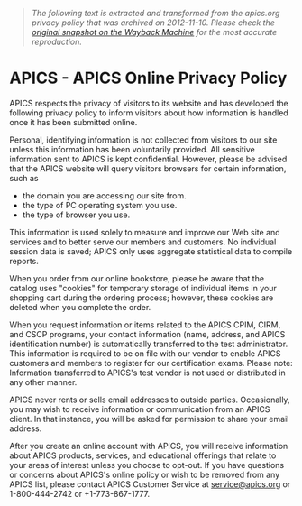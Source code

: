 > *The following text is extracted and transformed from the apics.org privacy policy that was archived on 2012-11-10. Please check the [original snapshot on the Wayback Machine](https://web.archive.org/web/20121110132134id_/http%3A//www.apics.org/privacy-policy) for the most accurate reproduction.*

# APICS - APICS Online Privacy Policy

APICS respects the privacy of visitors to its website and has developed the following privacy policy to inform visitors about how information is handled once it has been submitted online.

Personal, identifying information is not collected from visitors to our site unless this information has been voluntarily provided. All sensitive information sent to APICS is kept confidential. However, please be advised that the APICS website will query visitors browsers for certain information, such as

  * the domain you are accessing our site from. 
  * the type of PC operating system you use. 
  * the type of browser you use. 



This information is used solely to measure and improve our Web site and services and to better serve our members and customers. No individual session data is saved; APICS only uses aggregate statistical data to compile reports.

When you order from our online bookstore, please be aware that the catalog uses "cookies" for temporary storage of individual items in your shopping cart during the ordering process; however, these cookies are deleted when you complete the order.

When you request information or items related to the APICS CPIM, CIRM, and CSCP programs, your contact information (name, address, and APICS identification number) is automatically transferred to the test administrator. This information is required to be on file with our vendor to enable APICS customers and members to register for our certification exams. Please note: Information transferred to APICS's test vendor is not used or distributed in any other manner.

APICS never rents or sells email addresses to outside parties. Occasionally, you may wish to receive information or communication from an APICS client. In that instance, you will be asked for permission to share your email address.

After you create an online account with APICS, you will receive information about APICS products, services, and educational offerings that relate to your areas of interest unless you choose to opt-out. If you have questions or concerns about APICS's online policy or wish to be removed from any APICS list, please contact APICS Customer Service at [service@apics.org](mailto:service@apics.org) or 1-800-444-2742 or +1-773-867-1777.
